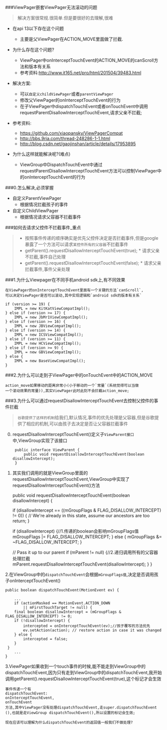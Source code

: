 ###ViewPager嵌套ViewPager无法滚动的问题
> 解决方案很常规.很简单.但是要很好的去理解,很难

* 在api 13以下存在这个问题
	* 主要是父ViewPager在ACTION_MOVE里面做了拦截.
* 为什么存在这个问题?
	* ViewPager中onInterceptTouchEvent的ACTION_MOVE的canScroll方法和版本有关系
	* 参考资料:http://www.it165.net/pro/html/201504/39483.html
* 解决方案:
	* 可以`自定义childViewPager`或者`parentViewPager`
	* 修改父ViewPager的onInterceptTouchEvent的行为
	* 在子ViewPager中dispatchTouchEvent或者onTouchEvent中调用requestParentDisallowInterceptTouchEvent,请求父亲不拦截;
* 参考资料:
	* https://github.com/xiaopansky/ViewPagerCompat
	* http://bbs.9ria.com/thread-248286-1-1.html
	* http://blog.csdn.net/gaojinshan/article/details/17953895
	
* 为什么这样就能解决呢?(难点)
	* ViewGroup中DispatchTouchEvent中通过requestParentDisallowInterceptTouchEvent方法可以控制ViewPager中的onInterceptTouchEvent的行为

###0.怎么解决,必须掌握
* 自定义ParentViewPager
	* 根据情况拦截孩子的事件
* 自定义ChildViewPager
	* 根据情况请求父容器不拦截事件

###如何去请求父控件不拦截事件_重点
>* 按照事件传递的顺序确实是优先父控件决定是否拦截事件,但是google暴露了一个方法可以请求`某控件所有的父容器`不拦截事件
>* getParent().requestDisallowInterceptTouchEvent(true);
	* 请求父亲不拦截,事件自己处理
>* getParent().requestDisallowInterceptTouchEvent(false);
	* 请求父亲拦截事件,事件父亲处理
	
###1.为什么Viewpager在不同手机android sdk上,有不同效果
	
	在ViewPager的onInterceptTouchEvent里面有一个关键的方法`canScroll`,
	可以决定ViewPager是否可以滚动,其中实现逻辑和`android sdk的版本有关系`

	if (version >= 19) {
        IMPL = new KitKatViewCompatImpl();
    } else if (version >= 17) {
        IMPL = new JbMr1ViewCompatImpl();
    } else if (version >= 16) {
        IMPL = new JBViewCompatImpl();
    } else if (version >= 14) {
        IMPL = new ICSViewCompatImpl();
    } else if (version >= 11) {
        IMPL = new HCViewCompatImpl();
    } else if (version >= 9) {
        IMPL = new GBViewCompatImpl();
    } else {
        IMPL = new BaseViewCompatImpl();
    }
###2.为什么可以走到子ViewPager中的onTouchEvent中的ACTION_MOVE
	
	
	action_move如果移动的距离非常小(小于移动的一个`常量`(系统觉得可以当做
	一个滚动效果的常量)),其实ViewPager此时此刻不会拦截action_move;

###3.为什么可以通过requestDisallowInterceptTouchEvent去控制父控件的事件拦截
>`谷歌提供了这样的机制`给我们,默认情况,事件的优先处理是父容器,但是谷歌提供了相应的机制,可以由孩子去决定是否让父容器拦截事件

0. requestDisallowInterceptTouchEvent()定义子`ViewParent接口`中,ViewGroup实现了该接口
	
		public interface ViewParent {
			public void requestDisallowInterceptTouchEvent(boolean disallowIntercept);
		}

1.	其实我们调用的就是ViewGroup里面的requestDisallowInterceptTouchEvent,ViewGroup中实现了requestDisallowInterceptTouchEvent()方法
		
		
	public void requestDisallowInterceptTouchEvent(boolean disallowIntercept) {

    if (disallowIntercept == ((mGroupFlags & FLAG_DISALLOW_INTERCEPT) != 0)) {
        // We're already in this state, assume our ancestors are too
        return;
    }

    if (disallowIntercept) {//1.传递的boolean会影响mGroupFlags值
        mGroupFlags |= FLAG_DISALLOW_INTERCEPT;
    } else {
        mGroupFlags &= ~FLAG_DISALLOW_INTERCEPT;
    }

    // Pass it up to our parent
    if (mParent != null) {//2.递归调用所有的父容器处理拦截
        mParent.requestDisallowInterceptTouchEvent(disallowIntercept);
    }
   }

2.在ViewGroup中的`dispatchTouchEvent`会根据`mGroupFlags值`,决定是否调用孩子onInterceptTouchEvent()

	public boolean dispatchTouchEvent(MotionEvent ev) {

		...
		if (actionMasked == MotionEvent.ACTION_DOWN
            || mFirstTouchTarget != null) {
        final boolean disallowIntercept = (mGroupFlags & FLAG_DISALLOW_INTERCEPT) != 0;
        if (!disallowIntercept) {
            intercepted = onInterceptTouchEvent(ev);//孩子覆写的方法优先
            ev.setAction(action); // restore action in case it was changed
        } else {
            intercepted = false;
        }
   	 } 
		...
	}
			
3.ViewPager如果收到一个touch事件的时候,能不能走到ViewGroup中的dispatchTouchEvent,因为只有走到ViewGroup中的dispatchTouchEvent,我开始调用getParent().requestDisallowInterceptTouchEvent(true),这个标记才会生效
		
	事件传递一个有
	dispatchTouchEvent:
	onInterceptTouchEvent,
	onTouchEvent
	方法,其中ViewPager没有处理dispatchTouchEvent,走super.dispatchTouchEvent
	(),也就是走ViewGroup dispatchTouchEvent(),所以设置的标记会生效;

	现在应该可以理解为什么dispatchTouchEvent的返回值一般我们不做处理?


 